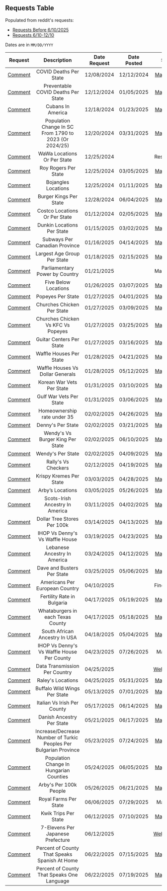 ## Requests Table

Populated from reddit's requests:

* [Requests Before 6/10/2025](https://www.reddit.com/user/VineMapper/comments/1h9p5hj/requests/)
* [Requests 6/10-12/10](https://www.reddit.com/user/VineMapper/comments/1lat0m9/requests_6101210/)

Dates are in `MM/DD/YYYY`

Request | Description | Date Request | Date Posted | Status
:-: | :-: | :-: | :-: | :-:
| [Comment](https://www.reddit.com/user/VineMapper/comments/1h9p5hj/comment/m13srj9/) | COVID Deaths Per State | 12/08/2024 | 12/12/2024 | [Map Posted](https://www.reddit.com/r/MapPorn/comments/1hcpqea/covid_deaths_per_state/)  |
| [Comment](https://www.reddit.com/r/MapPorn/comments/1hcpqea/comment/m1qd1v3/) | Preventable COVID Deaths Per State | 12/12/2024 | 01/05/2025 | [Map Posted](https://www.reddit.com/r/MapPorn/comments/1hufaxs/preventable_covid_deaths_20212022/) |
| [Comment](https://www.reddit.com/user/VineMapper/comments/1h9p5hj/comment/m2peefn/) | Cubans In America | 12/18/2024 | 01/23/2025 | [Map Posted](https://www.reddit.com/r/MapPorn/comments/1i890fy/cubans_per_100k_people_2021/) |
| [Comment](https://www.reddit.com/r/MapPorn/comments/1hio8j6/comment/m30leqy/) | Population Change In SC From 1790 to 2023 (Or 2024/25) | 12/20/2024 | 03/31/2025 | [Map Posted](https://www.reddit.com/r/MapPorn/comments/1jo8ehi/population_change_in_south_carolina_counties_from/) |
| [Comment](https://www.reddit.com/r/Maps/comments/1hm3hum/comment/m3rqvsk/) | WaWa Locations Or Per State | 12/25/2024 | | Researching |
| [Comment](https://www.reddit.com/r/Maps/comments/1hm3hum/comment/m3rugak/) | Roy Rogers Per State | 12/25/2024 | 03/05/2025 | [Map Posted](https://www.reddit.com/r/MapPorn/comments/1j4av3e/roy_rogers_locations/)  |
| [Comment](https://www.reddit.com/user/VineMapper/comments/1h9p5hj/comment/m3rolo9/) | Bojangles Locations | 12/25/2024 | 01/11/2025 | [Map Posted](https://www.reddit.com/r/MapPorn/comments/1hz2spb/bojangles_locations/) |
| [Comment](https://www.reddit.com/r/MapPorn/comments/1ho8yt9/comment/m49xdjt/) | Burger Kings Per State | 12/28/2024 | 06/04/2025 | [Map Posted](https://www.reddit.com/r/MapPorn/comments/1l37pp1/burger_kings_per_state/)  |
| [Comment](https://www.reddit.com/r/MapPorn/comments/1hz2spb/comment/m6q9v1h/) | Costco Locations Or Per State  | 01/12/2024 | 02/05/2025 | [Map Posted](https://www.reddit.com/r/MapPorn/comments/1iieh0s/costcos_per_state/) |
| [Comment](https://www.reddit.com/r/MapPorn/comments/1i20ml9/comment/m7alfva/) | Dunkin Locations Per State | 01/15/2025 | 03/02/2025 | [Map Posted](https://www.reddit.com/r/MapPorn/comments/1j1zlwh/dunkin_donuts_per_state/) |
| [Comment](https://www.reddit.com/r/MapPorn/comments/1i20ml9/comment/m7j2p93/) | Subways Per Canadian Province  | 01/16/2025 | 04/14/2025 | [Map Posted](https://www.reddit.com/r/MapPorn/comments/1jz8o0g/subway_locations_per_100k_people_provinces_and/) |
| [Comment](https://www.reddit.com/r/MapPorn/comments/1i4bkhe/comment/m7tvxgw/) | Largest Age Group Per State | 01/18/2025 | 02/15/2025 | [Map Posted](https://www.reddit.com/r/MapPorn/comments/1iq99g2/what_age_group_has_the_largest_population_per/) |
| [Comment](https://www.reddit.com/user/VineMapper/comments/1h9p5hj/comment/m8bess8/) | Parliamentary Power by Country | 01/21/2025 | | Making Map |
| [Comment](https://www.reddit.com/r/MapPorn/s/N5mXik0YZJ) | Five Below Locations | 01/26/2025 | 03/07/2025 | [Map Posted](https://www.reddit.com/r/MapPorn/comments/1j63l5s/five_belows_per_state/) |
| [Comment](https://www.reddit.com/r/MapPorn/comments/1ibbgfw/comment/m9gs17x/) | Popeyes Per State | 01/27/2025 | 04/01/2025 | [Map Posted](https://www.reddit.com/r/MapPorn/comments/1jp7o3m/popeyes_per_state/) |
| [Comment](https://www.reddit.com/r/MapPorn/comments/1ibbgfw/comment/m9jw7pl/) | Churches Chicken Per State | 01/27/2025 | 03/09/2025 | [Map Posted](https://www.reddit.com/r/MapPorn/comments/1j7he3d/churchs_chicken_stores_per_state/)  |
| [Comment](https://www.reddit.com/r/MapPorn/comments/1ibbgfw/comment/m9jw7pl/) | Churches Chicken Vs KFC Vs Popeyes | 01/27/2025 | 03/25/2025 | [Map Posted](https://www.reddit.com/r/MapPorn/comments/1jjor92/popeyes_vs_kfc_vs_churchs/) |
| [Comment](https://www.reddit.com/u/VineMapper/s/IRMCeZGGwU)  | Guitar Centers Per State | 01/27/2025 | 03/16/2025 | [Map Posted](https://www.reddit.com/r/MapPorn/comments/1jcr004/guitar_centers_per_state/)  |
| [Comment](https://www.reddit.com/r/MapPorn/comments/1ic3f11/comment/m9reeut/) | Waffle Houses Per State | 01/28/2025 | 04/21/2025 | [Map Posted](https://www.reddit.com/r/MapPorn/comments/1k4ianq/waffle_house_locations_per_1m_people/) |
| [Comment](https://www.reddit.com/r/MapPorn/comments/1ic3f11/comment/m9reeut/) | Waffle Houses Vs Dollar Generals | 01/28/2025 | 05/12/2025 | [Map Posted](https://www.reddit.com/r/MapPorn/comments/1kkwzvg/dollar_general_vs_waffle_house_per_county/) |
| [Comment](https://www.reddit.com/r/MapPorn/comments/1iefjmm/comment/ma7bcnr/) | Korean War Vets Per State  | 01/31/2025 | 03/10/2025 | [Map Posted](https://www.reddit.com/r/MapPorn/comments/1j87dn8/korean_war_veterans_per_10000_adults_2023/) |
| [Comment](https://www.reddit.com/r/MapPorn/comments/1iefjmm/comment/ma7bcnr/) | Gulf War Vets Per State | 01/31/2025 | 03/06/2025 | [Map Posted](https://www.reddit.com/r/MapPorn/comments/1j539w8/gulf_war_vets_per_1000_adults_2023/)  |
| [Comment](https://www.reddit.com/r/MapPorn/comments/1ifyjk9/comment/makecfr/) | Homeownership rate under 35 | 02/02/2025 | 04/26/2025 | [Map Posted](https://www.reddit.com/r/MapPorn/s/DVTRtsAe3e) |
| [Comment](https://www.reddit.com/r/Maps/comments/1ifj4vh/comment/mamdowm/) | Denny's Per State | 02/02/2025 | 03/21/2025 | [Map Posted](https://www.reddit.com/r/MapPorn/comments/1jguewc/dennys_per_state/)  |
| [Comment](https://www.reddit.com/r/Maps/comments/1ifj4vh/comment/mamdowm/) | Wendy's Vs Burger King Per State | 02/02/2025 | 06/10/2025 | [Map Posted](https://www.reddit.com/r/MapPorn/comments/1l85ako/burger_king_vs_wendys/) |
| [Comment](https://www.reddit.com/r/Maps/comments/1ifj4vh/comment/mamdowm/) | Wendy's Per State | 02/02/2025 | 04/09/2025 | [Map Posted](https://www.reddit.com/r/MapPorn/comments/1jvfes0/wendys_per_100k_people/)  |
| [Comment](https://www.reddit.com/r/MapPorn/comments/1invcss/comment/mce8bs2/) | Rally's Vs Checkers | 02/12/2025 | 04/19/2025 | [Map Posted](https://www.reddit.com/r/MapPorn/comments/1k32da4/does_your_state_have_more_checkers_or_rallys/) |
| [Comment](https://www.reddit.com/r/MapPorn/comments/1j1zlwh/comment/mfrmy26/) | Krispy Kremes Per State | 03/03/2025 | 04/28/2025 | [Map Posted](https://www.reddit.com/r/MapPorn/s/du4ntSGAfE) |
| [Comment](https://www.reddit.com/r/MapPorn/comments/1j4av3e/comment/mg84xof/) | Arby’s Locations | 03/05/2025 | 05/26/2025 | [Map Posted](https://www.reddit.com/r/MapPorn/s/kzWcFKIpZf) |
| [Comment](https://www.reddit.com/r/MapPorn/comments/1j8vnts/comment/mh9ns27/) | Scots-Irish Ancestry In America  | 03/11/2025 | 04/02/2025 | [Map Posted](https://www.reddit.com/r/MapPorn/comments/1jq090u/reported_ancestry_of_scotchirish_per_1000_people/) |
| [Comment](https://www.reddit.com/r/DollarTree/comments/1j9w1lc/comment/mhssexi/) | Dollar Tree Stores Per 100k | 03/14/2025 | 04/13/2025 | [Map Posted](https://www.reddit.com/r/MapPorn/comments/1jycult/dollar_trees_per_100k_people/)  |
| [Comment](https://www.reddit.com/r/MapPorn/comments/1jf13v1/comment/minsfnv/) | IHOP Vs Denny's Vs Waffle House | 03/19/2025 | 04/23/2025 | [Map Posted](https://www.reddit.com/r/MapPorn/s/duGN7k0h5J) |
| [Comment](https://www.reddit.com/user/VineMapper/comments/1h9p5hj/comment/mjjwf0v/) | Lebanese Ancestry In America | 03/24/2025 | 04/12/2025 | [Map Posted](https://www.reddit.com/r/MapPorn/comments/1jxm5qd/reported_ancestry_is_lebanese_per_100000_people/) |
| [Comment](https://www.reddit.com/user/VineMapper/comments/1h9p5hj/comment/mjqb29l/) | Dave and Busters Per State | 03/25/2025 | 05/06/2025 | [Map Posted](https://www.reddit.com/r/MapPorn/comments/1kg704e/dave_busters_locations_per_state/)  |
| [Comment](https://www.reddit.com/user/VineMapper/comments/1h9p5hj/comment/mmhethf/?utm_source=share&utm_medium=web3x&utm_name=web3xcss&utm_term=1&utm_content=share_button) | Americans Per European Country | 04/10/2025 | | Finding Data |
| [Comment](https://www.reddit.com/user/VineMapper/comments/1h9p5hj/comment/mnpa8gp/?utm_source=share&utm_medium=web3x&utm_name=web3xcss&utm_term=1&utm_content=share_button) | Fertility Rate in Bulgaria | 04/17/2025 | 05/19/2025 | [Map Posted](https://www.reddit.com/r/MapPorn/comments/1kqhrle/fertility_rates_per_bulgarian_region_2024/) |
| [Comment](https://www.reddit.com/user/VineMapper/comments/1h9p5hj/comment/mnpawpx/?utm_source=share&utm_medium=web3x&utm_name=web3xcss&utm_term=1&utm_content=share_button) | Whataburgers in each Texas County  | 04/17/2025 | 05/18/2025 | [Map Posted](https://www.reddit.com/r/MapPorn/s/YfvTnspHhH) |
| [Comment](https://www.reddit.com/r/MapPorn/comments/1k2cyzn/comment/mntkkht/?utm_source=share&utm_medium=web3x&utm_name=web3xcss&utm_term=1&utm_content=share_button) | South African Ancestry In USA  | 04/18/2025 | 05/04/2025 | [Map Posted](https://www.reddit.com/r/MapPorn/comments/1ker0rv/reported_ancestry_of_south_african_per_100k_people/) |
| [Comment](https://www.reddit.com/r/MapPorn/comments/1k65nfz/comment/mopacwe/?utm_source=share&utm_medium=web3x&utm_name=web3xcss&utm_term=1&utm_content=share_button) | IHOP Vs Denny's Vs Waffle House Per County | 04/23/2025 | 07/26/2025 | Map Made |
| [Comment](https://www.reddit.com/user/VineMapper/comments/1h9p5hj/comment/mp0nxc5/?utm_source=share&utm_medium=web3x&utm_name=web3xcss&utm_term=1&utm_content=share_button) | Data Transmission Per Country  | 04/25/2025 | | [Webscraping](https://www.measurementlab.net/tests/ndt/ ) |
| [Comment](https://www.reddit.com/r/Maps/comments/1k7ribz/comment/mp0fp17/?utm_source=share&utm_medium=web3x&utm_name=web3xcss&utm_term=1&utm_content=share_button) | Raley's Locations | 04/25/2025 | 05/31/2025 | [Map Posted](https://www.reddit.com/r/MapPorn/comments/1l01pz3/raleys_brand_locations/)  |
| [Comment](https://www.reddit.com/user/VineMapper/comments/1h9p5hj/comment/ms3nubt/) | Buffalo Wild Wings Per State | 05/13/2025 | 07/01/2025| [Map Posted](https://www.reddit.com/r/MapPorn/comments/1lp3r92/buffalo_wild_wings_per_1m_people/) |
| [Comment](https://www.reddit.com/r/MapPorn/comments/1kouzj7/comment/msts3tp/?context=3&utm_source=share&utm_medium=web3x&utm_name=web3xcss&utm_term=1&utm_content=share_button) | Italian Vs Irish Per County | 05/17/2025 | 06/14/2025 | [Map Posted](https://www.reddit.com/r/MapPorn/comments/1lbk4bw/does_your_county_have_more_italian_or_irish/) |
| [Comment](https://www.reddit.com/r/MapPorn/comments/1krz2ll/comment/mtjzsla/?utm_source=share&utm_medium=web3x&utm_name=web3xcss&utm_term=1&utm_content=share_button) | Danish Ancestry Per State  | 05/21/2025 | 06/17/2025 | [Map Posted](https://www.reddit.com/r/MapPorn/comments/1ldrt3w/reported_ancestry_of_danish_per_10k_people/) |
| [Comment](https://www.reddit.com/r/MapPorn/comments/1ktpvx0/comment/mtykh03/) | Increase/Decrease Number of Turkic Peoples Per Bulgarian Province | 05/23/2025 | 07/24/2025 | [Map Posted](https://www.reddit.com/r/MapPorn/comments/1m88v6r/percent_decline_in_turkish_population_in_bulgaria/) |
| [Comment](https://www.reddit.com/r/MapPorn/comments/1ktpvx0/comment/mu2o6dg/?context=3&utm_source=share&utm_medium=web3x&utm_name=web3xcss&utm_term=1&utm_content=share_button) | Population Change In Hungarian Counties  | 05/24/2025 | 06/05/2025 | [Map Posted](https://www.reddit.com/r/MapPorn/comments/1l41bb4/population_change_in_hungary_from_2014_to_2024/) |
[Comment](https://www.reddit.com/r/bys/comments/1kw17qu/comment/mudyq9x/) | Arby's Per 100k People | 05/26/2025 | 06/21/2025 | [Map Posted](https://www.reddit.com/r/MapPorn/comments/1lh4nc4/arbys_per_100k_people/) |
| [Comment](https://www.reddit.com/r/MapPorn/comments/1l4xc3c/comment/mwcq6kl/) | Royal Farms Per State  | 06/06/2025 | 07/29/2025 | Map Made |
[Comment](https://www.reddit.com/r/MapPorn/comments/1l9sa9n/comment/mxh4zoh/) | Kwik Trips Per State | 06/12/2025 | 07/10/2025 | [Map Posted](https://www.reddit.com/r/MapPorn/comments/1lwgfhv/kwik_trips_per_state/) |
| [Comment](https://www.reddit.com/r/MapPorn/comments/1l9sa9n/comment/mxezfyo/) | 7-Elevens Per Japanese Prefecture  | 06/12/2025 | | [Webscraping](https://ml.its-mo.com/p/en/711map/nmap.htm?lat=35.6781444&lon=139.7693167) |
[Comment](https://www.reddit.com/r/MapPorn/comments/1lhtkv1/comment/mz6s3ku/) | Percent of County That Speaks Spanish At Home | 06/22/2025 | 07/15/2025 | [Map Posted](https://www.reddit.com/r/MapPorn/comments/1m0kbbg/percent_of_county_population_that_speaks_spanish/)
[Comment](https://www.reddit.com/r/MapPorn/comments/1lhtkv1/comment/mz6w7we/) | Percent of County That Speaks One Language | 06/22/2025 | 07/19/2025 | [Map Posted](https://www.reddit.com/r/MapPorn/comments/1m43608/percent_of_county_population_that_only_speaks/)
